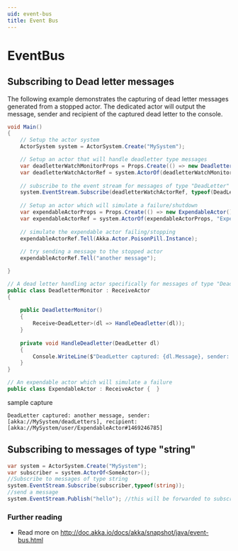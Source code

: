 ```yaml
---
uid: event-bus
title: Event Bus
---
```

# EventBus

## Subscribing to Dead letter messages

The following example demonstrates the capturing of dead letter messages generated from a stopped actor.  The dedicated actor will output the message, sender and recipient of the captured dead letter to the console.

```csharp
void Main()
{
    // Setup the actor system
    ActorSystem system = ActorSystem.Create("MySystem");

    // Setup an actor that will handle deadletter type messages
    var deadletterWatchMonitorProps = Props.Create(() => new DeadletterMonitor());
    var deadletterWatchActorRef = system.ActorOf(deadletterWatchMonitorProps, "DeadLetterMonitoringActor");
    
    // subscribe to the event stream for messages of type "DeadLetter"
    system.EventStream.Subscribe(deadletterWatchActorRef, typeof(DeadLetter));    
    
    // Setup an actor which will simulate a failure/shutdown
    var expendableActorProps = Props.Create(() => new ExpendableActor());
    var expendableActorRef = system.ActorOf(expendableActorProps, "ExpendableActor");
    
    // simulate the expendable actor failing/stopping
    expendableActorRef.Tell(Akka.Actor.PoisonPill.Instance);
    
    // try sending a message to the stopped actor
    expendableActorRef.Tell("another message");

}

// A dead letter handling actor specifically for messages of type "DeadLetter"
public class DeadletterMonitor : ReceiveActor
{
    
    public DeadletterMonitor()
    {
        Receive<DeadLetter>(dl => HandleDeadletter(dl));
    }
    
    private void HandleDeadletter(DeadLetter dl)
    {
        Console.WriteLine($"DeadLetter captured: {dl.Message}, sender: {dl.Sender}, recipient: {dl.Recipient}");
    }
}

// An expendable actor which will simulate a failure
public class ExpendableActor : ReceiveActor {  }
```

sample capture

```string
DeadLetter captured: another message, sender: [akka://MySystem/deadLetters], recipient: [akka://MySystem/user/ExpendableActor#1469246785]
```

## Subscribing to messages of type "string"

```csharp
var system = ActorSystem.Create("MySystem");
var subscriber = system.ActorOf<SomeActor>();
//Subscribe to messages of type string
system.EventStream.Subscribe(subscriber,typeof(string));
//send a message
system.EventStream.Publish("hello"); //this will be forwarded to subscriber
```

### Further reading

* Read more on <http://doc.akka.io/docs/akka/snapshot/java/event-bus.html>
